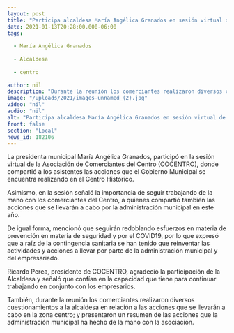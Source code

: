 ```yaml
---
layout: post
title: "Participa alcaldesa María Angélica Granados en sesión virtual de COCENTRO"
date: 2021-01-13T20:28:00.000-06:00
tags:
  
  - María Angélica Granados
  
  - Alcaldesa
  
  - centro
  
author: nil
description: "Durante la reunión los comerciantes realizaron diversos cuestionamientos a la alcaldesa en relación a las acciones que se llevarán a cabo en la zona centro"
image: "/uploads/2021/images-unnamed_(2).jpg"
video: "nil"
audio: "nil"
alt: "Participa alcaldesa María Angélica Granados en sesión virtual de COCENTRO"
front: false
section: "Local"
news_id: 182106
---
```


La presidenta municipal María Angélica Granados, participó en la sesión virtual de la Asociación de Comerciantes del Centro (COCENTRO), donde compartió a los asistentes las acciones que el Gobierno Municipal se encuentra realizando en el Centro Histórico.

Asimismo, en la sesión señaló la importancia de seguir trabajando de la mano con los comerciantes del Centro, a quienes compartió también las acciones que se llevarán a cabo por la administración municipal en este año.

De igual forma, mencionó que seguirán redoblando esfuerzos en materia de prevención en materia de seguridad y por el COVID19, por lo que expresó que a raíz de la contingencia sanitaria se han tenido que reinventar las actividades y acciones a llevar por parte de la administración municipal y del empresariado.

Ricardo Perea, presidente de COCENTRO, agradeció la participación de la Alcaldesa y señaló que confían en la capacidad que tiene para continuar trabajando en conjunto con los empresarios.

También, durante la reunión los comerciantes realizaron diversos cuestionamientos a la alcaldesa en relación a las acciones que se llevarán a cabo en la zona centro; y presentaron un resumen de las acciones que la administración municipal ha hecho de la mano con la asociación.